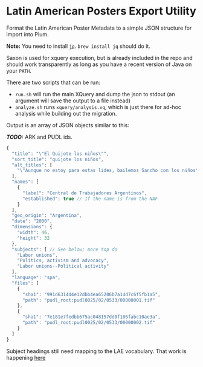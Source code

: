 # Latin American Posters Export Utility

Format the Latin American Poster Metadata to a simple JSON structure for import into Plum.

**Note:** You need to install [`jq`](https://stedolan.github.io/jq/). `brew install jq` should do it.

Saxon is used for xquery execution, but is already included in the repo and should work transparently as long as you have a recent version of Java on your `PATH`.

There are two scripts that can be run:
 * `run.sh` will run the main XQuery and dump the json to stdout (an argument will save the output to a file instead)
 * `analyze.sh` runs `xquery/analysis.xq`, which is just there for ad-hoc analysis while building out the migration.

Output is an array of JSON objects similar to this:

***TODO:*** ARK and PUDL ids.

```javascript
{
  "title": "\"El Quijote los niños\"",
  "sort_title": "quijote los niños",
  "alt_titles": [
    "\"Aunque no estoy para estas lides, bailemos Sancho con los niños\""
  ],
  "names": [
    {
      "label": "Central de Trabajadores Argentinos",
      "established": true // If the name is from the NAF
    }
  ],
  "geo_origin": "Argentina",
  "date": "2000",
  "dimensions": {
    "width": 46,
    "height": 32
  },
  "subjects": [ // See below; more top do
    "Labor unions",
    "Politics, activism and advocacy",
    "Labor unions--Political activity"
  ],
  "language": "spa",
  "files": [
    {
      "sha1": "991d6314d4e12dbb4ea65206b7a14d7c6f5fb1a5",
      "path": "pudl_root:pudl0025/02/0533/00000001.tif"
    },
    {
      "sha1": "7e181e7fedbb675ac048157dd0f106fabc10ae3a",
      "path": "pudl_root:pudl0025/02/0533/00000002.tif"
    }
  ]
}
```

Subject headings still need mapping to the LAE vocabulary. That work is happening [here](
https://docs.google.com/spreadsheets/d/1KW5JYdhgade6V6JUzl1H69-1BMHxhMGJXyVBLPEtKkM/edit?ts=59208e93#gid=0)
